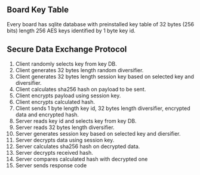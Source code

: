 ##  Board Key Table
Every board has sqlite database with preinstalled key table of 32 bytes (256 bits) length 256 AES keys identified by 1 byte key id.
## Secure Data Exchange Protocol
1.  Client randomly selects key from key DB.
2.  Client generates 32 bytes length random diversifier.
3.  Client generates 32 bytes length session key based on selected key and diversifier.
4.  Client calculates sha256 hash on payload to be sent.
5.  Client encrypts payload using session key.
6.  Client encrypts calculated hash.
7.  Client sends 1 byte length key id, 32 bytes length diversifier, encrypted data and encrypted hash.
8.  Server reads key id and selects key from key DB.
9.  Server reads 32 bytes length diversifier.
10. Server generates session key based on selected key and diersifier.
11. Server decrypts data using session key.
12. Server calculates sha256 hash on decrypted data.
13. Server decrypts received hash.
14. Server compares calculated hash with decrypted one
15. Server sends response code
